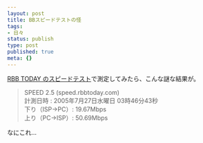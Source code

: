 ```yaml
---
layout: post
title: BBスピードテストの怪
tags:
- 日々
status: publish
type: post
published: true
meta: {}
---
```

<a href="http://speed.rbbtoday.com/">RBB TODAY のスピードテスト</a>で測定してみたら、こんな謎な結果が。
<blockquote>SPEED 2.5 (speed.rbbtoday.com)<br>
計測日時 : 2005年7月27日水曜日 03時46分43秒<br>
下り（ISP→PC）: 19.67Mbps<br>
上り（PC→ISP）: 50.69Mbps</blockquote>
なにこれ…
